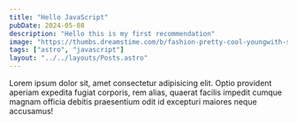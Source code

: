 ```yaml
---
title: "Hello JavaScript"
pubDate: 2024-05-08
description: "Hello this is my first recommendation"
image: "https://thumbs.dreamstime.com/b/fashion-pretty-cool-youngwith-shopping-bags-wearing-black-hat-white-pants-over-colorful-orange-background-79063329.jpg"
tags: ["astro", "javascript"]
layout: "../../layouts/Posts.astro"
---
```


Lorem ipsum dolor sit, amet consectetur adipisicing elit. Optio provident aperiam expedita fugiat corporis, rem alias, quaerat facilis impedit cumque magnam officia debitis praesentium odit id excepturi maiores neque accusamus!
